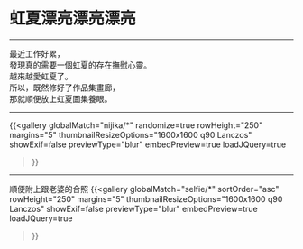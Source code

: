# 虹夏漂亮漂亮漂亮
***
最近工作好累，  
發現真的需要一個虹夏的存在撫慰心靈。  
越來越愛虹夏了。  
所以，既然修好了作品集畫廊，  
那就順便放上虹夏圖集養眼。  
***
{{<gallery
    globalMatch="nijika/*"
    randomize=true
    rowHeight="250"
    margins="5"
    thumbnailResizeOptions="1600x1600 q90 Lanczos"
    showExif=false
	previewType="blur"
    embedPreview=true
    loadJQuery=true
>}}  
***
順便附上跟老婆的合照
{{<gallery
    globalMatch="selfie/*"
    sortOrder="asc"
    rowHeight="250"
    margins="5"
    thumbnailResizeOptions="1600x1600 q90 Lanczos"
    showExif=false
	previewType="blur"
    embedPreview=true
    loadJQuery=true
>}}  

